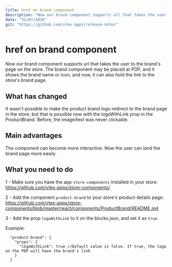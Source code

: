 ```yaml
---
title: href on brand component
description: "Now our brand component supports url that takes the user to the brand's page on the store."
date: "31/07/2019"
git: "https://github.com/vtex-apps/release-notes"
---
```



# href on brand component

Now our brand component supports url that takes the user to the brand's page on the store. The brand component may be placed at PDP, and it shows the brand name or icon, and now, it can also hold the link to the store's brand page.

## What has changed

It wasn't possible to make the product brand logo redirect to the brand page in the store, but that is possible now with the logoWithLink prop in the ProductBrand. Before, the image/text was never clickable.

## Main advantages

The component can become more interactive. Now the user can land the brand page more easily.

## What you need to do

1 - Make sure you have the app `store-components` installed in your store: https://github.com/vtex-apps/store-components/

2 - Add the component `product-brand` to your store's product details page: https://github.com/vtex-apps/store-components/blob/master/react/components/ProductBrand/README.md

3 - Add the prop `logoWithLink` to it on the blocks.json, and set it as `true`.

Example:

```
  "product-brand": {
    "props": {
      "logoWithLink": true //Default value is false. If true, the logo on the PDP will have the brand's link
    }
  }
```
